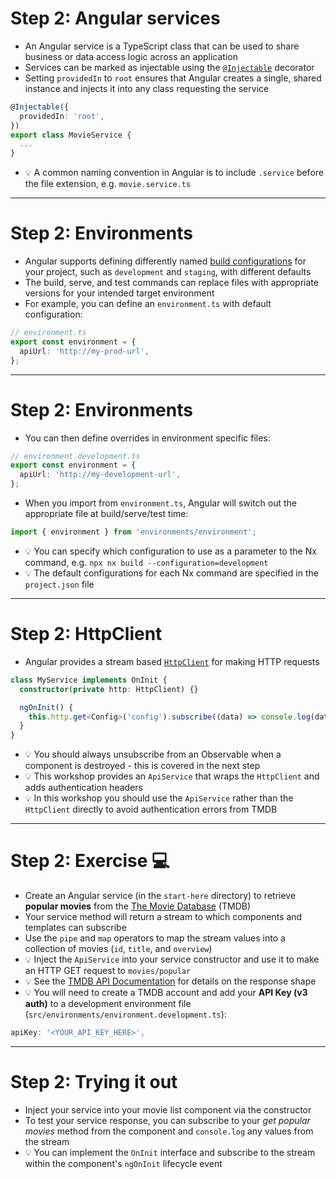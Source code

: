 # Step 2: Angular services

<div class="dense">

- An Angular service is a TypeScript class that can be used to share business or data access logic across an application
- Services can be marked as injectable using the [`@Injectable`](https://angular.io/guide/dependency-injection) decorator
- Setting `providedIn` to `root` ensures that Angular creates a single, shared instance and injects it into any class requesting the service

```typescript
@Injectable({
  providedIn: 'root',
})
export class MovieService {
  ...
}
```

- 💡 A common naming convention in Angular is to include `.service` before the file extension, e.g. `movie.service.ts`

</div>

---

# Step 2: Environments

<div class="dense">

- Angular supports defining differently named [build configurations](https://angular.io/guide/build) for your project, such as `development` and `staging`, with different defaults
- The build, serve, and test commands can replace files with appropriate versions for your intended target environment
- For example, you can define an `environment.ts` with default configuration:

```typescript
// environment.ts
export const environment = {
  apiUrl: 'http://my-prod-url',
};
```

</div>

---

# Step 2: Environments

<div class="dense">

- You can then define overrides in environment specific files:

```typescript
// environment.development.ts
export const environment = {
  apiUrl: 'http://my-development-url',
};
```

- When you import from `environment.ts`, Angular will switch out the appropriate file at build/serve/test time:

```typescript
import { environment } from 'environments/environment';
```

- 💡 You can specify which configuration to use as a parameter to the Nx command, e.g. `npx nx build --configuration=development`
- 💡 The default configurations for each Nx command are specified in the `project.json` file

</div>

---

# Step 2: HttpClient

<div class="dense">

- Angular provides a stream based [`HttpClient`](https://angular.io/guide/http) for making HTTP requests

```typescript
class MyService implements OnInit {
  constructor(private http: HttpClient) {}

  ngOnInit() {
    this.http.get<Config>('config').subscribe((data) => console.log(data));
  }
}
```

- 💡 You should always unsubscribe from an Observable when a component is destroyed - this is covered in the next step
- 💡 This workshop provides an `ApiService` that wraps the `HttpClient` and adds authentication headers
- 💡 In this workshop you should use the `ApiService` rather than the `HttpClient` directly to avoid authentication errors from TMDB

</div>

---

# Step 2: Exercise 💻

<div class="dense">

- Create an Angular service (in the `start-here` directory) to retrieve **popular movies** from the [The Movie Database](https://www.themoviedb.org/) (TMDB)
- Your service method will return a stream to which components and templates can subscribe
- Use the `pipe` and `map` operators to map the stream values into a collection of movies (`id`, `title`, and `overview`)
- 💡 Inject the `ApiService` into your service constructor and use it to make an HTTP GET request to `movies/popular`
- 💡 See the [TMDB API Documentation](https://developers.themoviedb.org/3/movies/get-popular-movies) for details on the response shape
- 💡 You will need to create a TMDB account and add your **API Key (v3 auth)** to a development environment file (`src/environments/environment.development.ts`):

```typescript
apiKey: '<YOUR_API_KEY_HERE>',
```

</div>

---

# Step 2: Trying it out

<div class="dense">

- Inject your service into your movie list component via the constructor
- To test your service response, you can subscribe to your _get popular movies_ method from the component and `console.log` any values from the stream
- 💡 You can implement the `OnInit` interface and subscribe to the stream within the component's `ngOnInit` lifecycle event

</div>
